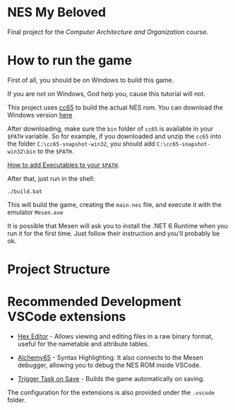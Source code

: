 # NES My Beloved

Final project for the *Computer Architecture and Organization* course.

# How to run the game

First of all, you should be on Windows to build this game.

If you are not on Windows, God help you, cause this tutorial will not.

This project uses [cc65](https://cc65.github.io/) to build the actual NES rom.
You can download the Windows version [here](https://cc65.github.io/getting-started.html)

After downloading, make sure the `bin` folder of `cc65` is available in your `$PATH` variable.
So for example, if you downloaded and unzip the `cc65` into the folder `C:\cc65-snapshot-win32`, you should add `C:\cc65-snapshot-win32\bin` to the `$PATH`.

[How to add Executables to your `$PATH`](https://medium.com/@kevinmarkvi/how-to-add-executables-to-your-path-in-windows-5ffa4ce61a53).

After that, just run in the shell:
```
./build.bat
```
This will build the game, creating the `main.nes` file, and execute it with the emulator `Mesen.exe`

It is possible that Mesen will ask you to install the .NET 6 Runtime when you run it for the first time. Just follow their instruction and you'll probably be ok.

# Project Structure

# Recommended Development VSCode extensions

- [Hex Editor](https://marketplace.visualstudio.com/items?itemName=ms-vscode.hexeditor) - Allows viewing and editing files in a raw binary format, useful for the nametable and attribute tables.

- [Alchemy65](https://marketplace.visualstudio.com/items?itemName=alchemic-raker.alchemy65) - Syntax Highlighting. It also connects to the Mesen debugger, allowing you to debug the NES ROM inside VSCode.

- [Trigger Task on Save](https://marketplace.visualstudio.com/items?itemName=Gruntfuggly.triggertaskonsave) - Builds the game
automatically on saving.

The configuration for the extensions is also provided under the `.vscode` folder.